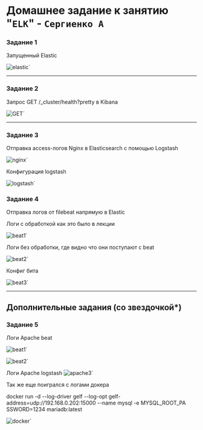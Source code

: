 # Домашнее задание к занятию "`ELK`" - `Сергиенко А`

### Задание 1

Запущенный Elastic

![elastic](https://github.com/SashkaSer/ELK/blob/main/img/Задание1.png)`

---

### Задание 2

Запрос GET /_cluster/health?pretty в Kibana

![GET](https://github.com/SashkaSer/ELK/blob/main/img/Задание2.png)`


---

### Задание 3

Отправка access-логов Nginx в Elasticsearch с помощью Logstash

![nginx](https://github.com/SashkaSer/ELK/blob/main/img/logstashnginx.png)`

Конфигурация logstash

![logstash](https://github.com/SashkaSer/ELK/blob/main/img/logstashconf.png)`

### Задание 4

Отправка логов от filebeat напрямую в Elastic

Логи с обработкой как это было в лекции

![beat1](https://github.com/SashkaSer/ELK/blob/main/img/filebeatnginx.png)`

Логи без обработки, где видно что они поступают с beat

![beat2](https://github.com/SashkaSer/ELK/blob/main/img/filebeattupe.png)`

Конфиг бита

![beat3](https://github.com/SashkaSer/ELK/blob/main/img/filebitnginxconf.png)`

---
## Дополнительные задания (со звездочкой*)

### Задание 5

Логи Apache beat


![beat1](https://github.com/SashkaSer/ELK/blob/main/img/apachebeat.png)`

![beat2](https://github.com/SashkaSer/ELK/blob/main/img/apachebeat2.png)`

Логи Apache logstash
![apache3](https://github.com/SashkaSer/ELK/blob/main/img/apache.png)`

Так же еще поигрался с логами докера

docker run -d --log-driver gelf --log-opt gelf-address=udp://192.168.0.202:15000 --name mysql -e MYSQL_ROOT_PA
SSWORD=1234 mariadb:latest


![docker](https://github.com/SashkaSer/ELK/blob/main/img/docker.png)`
